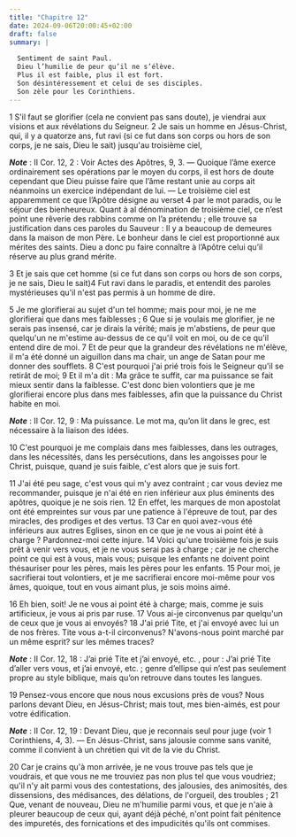 ```yaml
---
title: "Chapitre 12"
date: 2024-09-06T20:00:45+02:00
draft: false
summary: |
  
  Sentiment de saint Paul.
  Dieu l’humilie de peur qu’il ne s’élève.
  Plus il est faible, plus il est fort.
  Son désintéressement et celui de ses disciples.
  Son zèle pour les Corinthiens.
---
```



1 S'il faut se glorifier (cela ne convient pas sans doute), je viendrai aux visions et aux révélations du Seigneur. 2 Je sais un homme en Jésus-Christ, qui, il y a quatorze ans, fut ravi (si ce fut dans son corps ou hors de son corps, je ne sais, Dieu le sait) jusqu'au troisième ciel,

***Note*** :  II Cor. 12, 2 : Voir Actes des Apôtres, 9, 3. ― Quoique l’âme exerce ordinairement ses opérations par le moyen du corps, il est hors de doute cependant que Dieu puisse faire que l’âme restant unie au corps ait néanmoins un exercice indépendant de lui. ― Le troisième ciel est apparemment ce que l’Apôtre désigne au verset 4 par le mot paradis, ou le séjour des bienheureux. Quant à al dénomination de troisième ciel, ce n’est point une rêverie des rabbins comme on l’a prétendu ; elle trouve sa justification dans ces paroles du Sauveur : Il y a beaucoup de demeures dans la maison de mon Père. Le bonheur dans le ciel est proportionné aux mérites des saints. Dieu a donc pu faire connaître à l’Apôtre celui qu’il réserve au plus grand mérite.

3 Et je sais que cet homme (si ce fut dans son corps ou hors de son corps, je ne sais, Dieu le sait)4 Fut ravi dans le paradis, et entendit des paroles mystérieuses qu'il n'est pas permis à un homme de dire.


5 Je me glorifierai au sujet d'un tel homme; mais pour moi, je ne me glorifierai que dans mes faiblesses ; 6 Que si je voulais me glorifier, je ne serais pas insensé, car je dirais la vérité; mais je m'abstiens, de peur que quelqu'un ne m'estime au-dessus de ce qu'il voit en moi, ou de ce qu'il entend dire de moi. 7 Et de peur que la grandeur des révélations ne m'élève, il m'a été donné un aiguillon dans ma chair, un ange de Satan pour me donner des soufflets. 8 C'est pourquoi j'ai prié trois fois le Seigneur qu'il se retirât de moi; 9 Et il m'a dit : Ma grâce te suffit, car ma puissance se fait mieux sentir dans la faiblesse. C'est donc bien volontiers que je me glorifierai encore plus dans mes faiblesses, afin que la puissance du Christ habite en moi.

***Note*** :  II Cor. 12, 9 : Ma puissance. Le mot ma, qu’on lit dans le grec, est nécessaire à la liaison des idées.

10 C'est pourquoi je me complais dans mes faiblesses, dans les outrages, dans les nécessités, dans les persécutions, dans les angoisses pour le Christ, puisque, quand je suis faible, c'est alors que je suis fort.


11 J'ai été peu sage, c'est vous qui m'y avez contraint ; car vous deviez me recommander, puisque je n'ai été en rien inférieur aux plus éminents des apôtres, quoique je ne sois rien. 12 En effet, les marques de mon apostolat ont été empreintes sur vous par une patience à l'épreuve de tout, par des miracles, des prodiges et des vertus. 13 Car en quoi avez-vous été inférieurs aux autres Eglises, sinon en ce que je ne vous ai point été à charge ? Pardonnez-moi cette injure. 14 Voici qu'une troisième fois je suis prêt à venir vers vous, et je ne vous serai pas à charge ; car je ne cherche point ce qui est à vous, mais vous; puisque les enfants ne doivent point thésauriser pour les pères, mais les pères pour les enfants. 15 Pour moi, je sacrifierai tout volontiers, et je me sacrifierai encore moi-même pour vos âmes, quoique, tout en vous aimant plus, je sois moins aimé.


16 Eh bien, soit! Je ne vous ai point été à charge; mais, comme je suis artificieux, je vous ai pris par ruse. 17 Vous ai-je circonvenus par quelqu'un de ceux que je vous ai envoyés? 18 J'ai prié Tite, et j'ai envoyé avec lui un de nos frères. Tite vous a-t-il circonvenus? N'avons-nous point marché par un même esprit? sur les mêmes traces?

***Note*** :  II Cor. 12, 18 : J’ai prié Tite et j’ai envoyé, etc. , pour : J’ai prié Tite d’aller vers vous, et j’ai envoyé, etc. ; genre d’ellipse qui n’est pas seulement propre au style biblique, mais qu’on retrouve dans toutes les langues.


19 Pensez-vous encore que nous nous excusions près de vous? Nous parlons devant Dieu, en Jésus-Christ; mais tout, mes bien-aimés, est pour votre édification.

***Note*** :  II Cor. 12, 19 : Devant Dieu, que je reconnais seul pour juge (voir 1 Corinthiens, 4, 3). ― En Jésus-Christ, sans jalousie comme sans vanité, comme il convient à un chrétien qui vit de la vie du Christ.

20 Car je crains qu'à mon arrivée, je ne vous trouve pas tels que je voudrais, et que vous ne me trouviez pas non plus tel que vous voudriez; qu'il n'y ait parmi vous des contestations, des jalousies, des animosités, des dissensions, des médisances, des délations, de l'orgueil, des troubles ; 21 Que, venant de nouveau, Dieu ne m'humilie parmi vous, et que je n'aie à pleurer beaucoup de ceux qui, ayant déjà péché, n'ont point fait pénitence des impuretés, des fornications et des impudicités qu'ils ont commises.


